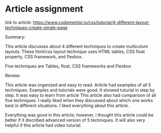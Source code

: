 # Article assignment

link to article: https://www.codementor.io/css/tutorial/4-different-layout-techniques-create-single-page

Summary:

This article discusses about 4 different techniques to create multicolum layouts. These html/css layout technique uses HTML tables, CSS float property, CSS framework, and flexbox.

Five techniques are Tables, float, CSS frameworks and Flexbox

Review:

This article was organized and easy to read.  Article had examples of all 5 techniques. Examples and tutorials were good. It showed tuturial in step by step. It was easy to learn from article This article also had comparison of all five techniques. I really liked when they discussed about which one works best in different situations. I liked everything about this article. 
        
       
Everything was good in this article; however, i thought this article could be better if it discribed advanced version of 5 techniques. It will also very helpful if this article had video tuturial.  
    

